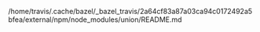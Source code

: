 /home/travis/.cache/bazel/_bazel_travis/2a64cf83a87a03ca94c0172492a5bfea/external/npm/node_modules/union/README.md